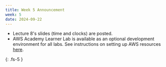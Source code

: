 ```yaml
---
title: Week 5 Announcement
week: 5
date: 2024-09-22
---
```


* Lecture 8's slides (time and clocks) are posted.
* AWS Academy Learner Lab is available as an optional development environment for all labs. See instructions on setting up AWS resources [here](/cs4740-fall24/aws_setup).

{: .fs-5 }
